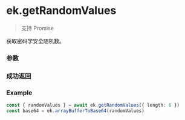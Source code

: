 # ek.getRandomValues

> <Icon type="success" /> 支持 Promise

获取密码学安全随机数。

### 参数

<Props :data="props" options />

### 成功返回

<Results :data="results" />

### Example

```ts
const { randomValues } = await ek.getRandomValues({ length: 6 })
const base64 = ek.arrayBufferToBase64(randomValues)
```

<script setup>
const props = [
    {
        name: "length", 
        type: "number",
        default: "",
        required: true, 
        desc: "整数，生成随机数的字节数，最大 1048576"
    },
]

const results = [
  {
    name: 'randomValues',
    type: 'ArrayBuffer',
    desc: "随机数内容，长度为传入的字节数"
  },
]
</script>
